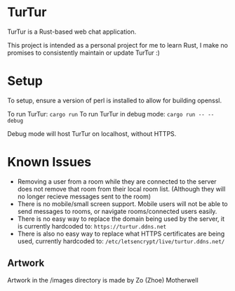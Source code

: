 # TurTur

TurTur is a Rust-based web chat application.


This project is intended as a personal project for me to learn Rust, I make no promises to consistently maintain or update TurTur :)

# 

# Setup

To setup, ensure a version of perl is installed to allow for building openssl.

To run TurTur: `cargo run`
To run TurTur in debug mode: `cargo run -- --debug`

Debug mode will host TurTur on localhost, without HTTPS.



# Known Issues

- Removing a user from a room while they are connected to the server does not remove that room from their local room list. (Although they will no longer recieve messages sent to the room)
- There is no mobile/small screen support. Mobile users will not be able to send messages to rooms, or navigate rooms/connected users easily.
- There is no easy way to replace the domain being used by the server, it is currently hardcoded to: `https://turtur.ddns.net`
- There is also no easy way to replace what HTTPS certificates are being used, currently hardcoded to: `/etc/letsencrypt/live/turtur.ddns.net/`
 

## Artwork

Artwork in the /images directory is made by Zo (Zhoe) Motherwell
